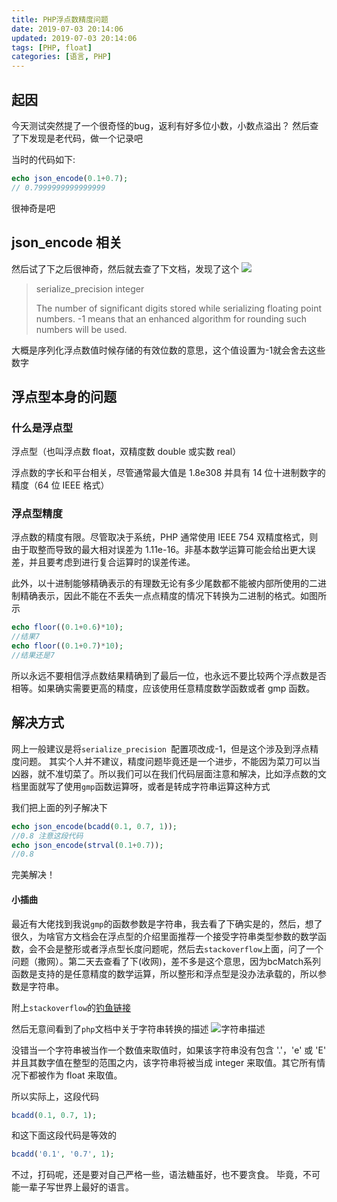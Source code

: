 ```yaml
---
title: PHP浮点数精度问题
date: 2019-07-03 20:14:06
updated: 2019-07-03 20:14:06
tags: [PHP, float]
categories: [语言, PHP]
---
```


## 起因
今天测试突然提了一个很奇怪的bug，返利有好多位小数，小数点溢出？ 然后查了下发现是老代码，做一个记录吧
<!-- more -->
当时的代码如下:

```php
echo json_encode(0.1+0.7);
// 0.7999999999999999
```

很神奇是吧

## json_encode 相关
然后试了下之后很神奇，然后就去查了下文档，发现了这个
![](https://dev.tencent.com/u/lightWay/p/notebook/git/raw/master/imageHost/2019/07/3.png)

>serialize_precision integer
>
>The number of significant digits stored while serializing floating point numbers. -1 means that an enhanced algorithm for rounding such numbers will be used.

大概是序列化浮点数值时候存储的有效位数的意思，这个值设置为-1就会舍去这些数字

## 浮点型本身的问题

### 什么是浮点型
浮点型（也叫浮点数 float，双精度数 double 或实数 real）

浮点数的字长和平台相关，尽管通常最大值是 1.8e308 并具有 14 位十进制数字的精度（64 位 IEEE 格式）

### 浮点型精度
浮点数的精度有限。尽管取决于系统，PHP 通常使用 IEEE 754 双精度格式，则由于取整而导致的最大相对误差为 1.11e-16。非基本数学运算可能会给出更大误差，并且要考虑到进行复合运算时的误差传递。

此外，以十进制能够精确表示的有理数无论有多少尾数都不能被内部所使用的二进制精确表示，因此不能在不丢失一点点精度的情况下转换为二进制的格式。如图所示

``` php
echo floor((0.1+0.6)*10);
//结果7
echo floor((0.1+0.7)*10);
//结果还是7
```

所以永远不要相信浮点数结果精确到了最后一位，也永远不要比较两个浮点数是否相等。如果确实需要更高的精度，应该使用任意精度数学函数或者 gmp 函数。

## 解决方式
网上一般建议是将`serialize_precision `配置项改成-1，但是这个涉及到浮点精度问题。
其实个人并不建议，精度问题毕竟还是一个进步，不能因为菜刀可以当凶器，就不准切菜了。所以我们可以在我们代码层面注意和解决，比如浮点数的文档里面就写了使用`gmp`函数运算呀，或者是转成字符串运算这种方式

我们把上面的列子解决下

```php
echo json_encode(bcadd(0.1, 0.7, 1));
//0.8 注意这段代码
echo json_encode(strval(0.1+0.7));
//0.8
```

完美解决！


#### 小插曲
最近有大佬找到我说`gmp`的函数参数是字符串，我去看了下确实是的，然后，想了很久，为啥官方文档会在浮点型的介绍里面推荐一个接受字符串类型参数的数学函数，会不会是整形或者浮点型长度问题呢，然后去`stackoverflow`上面，问了一个问题（撒网）。第二天去查看了下(收网)，差不多是这个意思，因为bcMatch系列函数是支持的是任意精度的数学运算，所以整形和浮点型是没办法承载的，所以参数是字符串。

附上`stackoverflow`的[钓鱼链接](https://stackoverflow.com/questions/56987282/why-is-the-parameter-type-of-the-bcadd-method-in-php-a-string?noredirect=1#comment100512033_56987282)

然后无意间看到了`php`文档中关于字符串转换的描述
![字符串描述](https://dev.tencent.com/u/lightWay/p/notebook/git/raw/master/imageHost/2019/07/6.png)

没错当一个字符串被当作一个数值来取值时，如果该字符串没有包含 '.'，'e' 或 'E' 并且其数字值在整型的范围之内，该字符串将被当成 integer 来取值。其它所有情况下都被作为 float 来取值。

所以实际上，这段代码

```php
bcadd(0.1, 0.7, 1);
```

和这下面这段代码是等效的

```php
bcadd('0.1', '0.7', 1);
```

不过，打码呢，还是要对自己严格一些，语法糖虽好，也不要贪食。
毕竟，不可能一辈子写世界上最好的语言。